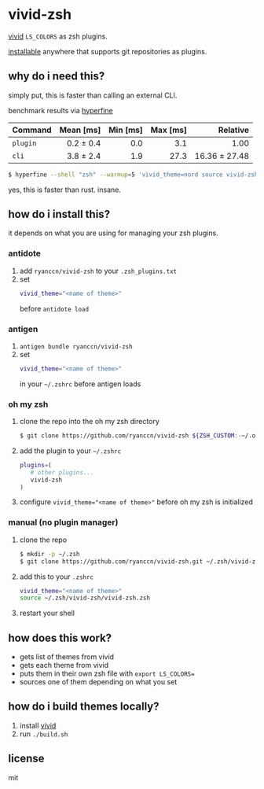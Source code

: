 # vivid-zsh

[vivid](https://github.com/sharkdp/vivid) `LS_COLORS` as zsh plugins.

[installable](#how-do-i-install-this) anywhere that supports git repositories as plugins.

## why do i need this?

simply put, this is faster than calling an external CLI.

benchmark results via [hyperfine](https://github.com/sharkdp/hyperfine)

| Command  | Mean [ms] | Min [ms] | Max [ms] |      Relative |
| :------- | --------: | -------: | -------: | ------------: |
| `plugin` | 0.2 ± 0.4 |      0.0 |      3.1 |          1.00 |
| `cli`    | 3.8 ± 2.4 |      1.9 |     27.3 | 16.36 ± 27.48 |

```bash
$ hyperfine --shell "zsh" --warmup=5 'vivid_theme=nord source vivid-zsh.plugin.zsh' -n plugin 'export LS_COLORS="$(vivid generate nord)"' -n cli
```

yes, this is faster than rust. insane.

## how do i install this?

it depends on what you are using for managing your zsh plugins.

### antidote

1. add `ryanccn/vivid-zsh` to your `.zsh_plugins.txt`
2. set
   ```bash
   vivid_theme="<name of theme>"
   ```
   before `antidote load`

### antigen

1. `antigen bundle ryanccn/vivid-zsh`
2. set
   ```bash
   vivid_theme="<name of theme>"
   ```
   in your `~/.zshrc` before antigen loads

### oh my zsh

1. clone the repo into the oh my zsh directory
   ```bash
   $ git clone https://github.com/ryanccn/vivid-zsh ${ZSH_CUSTOM:-~/.oh-my-zsh/custom}/plugins/vivid-zsh
   ```
2. add the plugin to your `~/.zshrc`
   ```bash
   plugins=(
      # other plugins...
      vivid-zsh
   )
   ```
3. configure `vivid_theme="<name of theme>"` before oh my zsh is initialized

### manual (no plugin manager)

1. clone the repo
   ```bash
   $ mkdir -p ~/.zsh
   $ git clone https://github.com/ryanccn/vivid-zsh.git ~/.zsh/vivid-zsh
   ```
2. add this to your `.zshrc`
   ```bash
   vivid_theme="<name of theme>"
   source ~/.zsh/vivid-zsh/vivid-zsh.zsh
   ```
3. restart your shell

## how does this work?

- gets list of themes from vivid
- gets each theme from vivid
- puts them in their own zsh file with `export LS_COLORS=`
- sources one of them depending on what you set

## how do i build themes locally?

1. install [vivid](https://github.com/sharkdp/vivid)
2. run `./build.sh`

## license

mit
